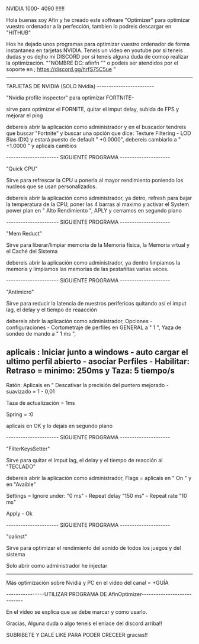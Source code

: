 
NVIDIA 1000- 4090 !!!!!!



Hola buenas soy Afin y he creado este software "Optimizer" para optimizar vuestro ordenador a la perfección, tambien lo podreis descargar en "HITHUB"


Hos he dejado unos programas para optimizar vuestro ordenador de forma instantanea en tarjetas NVIDIA.
Teneis un video en youtube por si teneis dudas y os dejho mi DISCORD por si  teneis alguna duda de comop realizar la optimización. ""NOMBRE DC: afinfn  "" o podeis ser atendidos por el soporte en ; https://discord.gg/hrfS75C5ue "

-------------------------------------------------------------------------------------------------------------------------------------------------------------------------------------------------------------------------------------
TARJETAS DE NVIDIA (SOLO Nvidia) ------------------------

"Nvidia profile inspector" para optimizar FORTNITE-

sirve para optimizar el FORNITE, quitar el imput delay, subida de FPS y mejorar el ping

debereis abrir la aplicación como administrador y en el buscador tendreis que buscar "Fortnite" y buscar una opción que dice:
Texture Filtering - LOD Bias (DX) y estará puesto de default " +0.0000", debereis cambiarlo a " +1.0000 " y aplicais cambios

---------------------- SIGUIENTE PROGRAMA ---------------------

"Quick CPU" 

Sirve para refrescar la CPU u ponerla al mayor rendimiento poniendo los nucleos que se usan personalizados.

debereis abrir la aplicación como administrador, ya detro, refresh para bajar la temperatura de la CPU, poner las 4 barras al maximo y activar el System power plan en " Alto Rendimiento ", APLY y cerramos en segundo plano


---------------------- SIGUIENTE PROGRAMA ---------------------


"Mem Reduct"

Sirve para liberar/limpiar memoria de la Memoria física, la Memoria vrtual y el Caché del Sistema

debereis abrir la aplicación como administrador, ya dentro limpiamos la memoria y limpiamos las memorias de las pestañitas varias veces.


---------------------- SIGUIENTE PROGRAMA ---------------------

"Antimicro"

Sirve para reducir la latencia de nuestros perifericos quitando así el imput lag, el delay y el tiempo de reaacción


debereis abrir la aplicación como administrador, Opciones - configuraciones - Cortometraje de perfiles en GENERAL a " 1 ", Yaza de sondeo de mando a " 1 ms ", 

aplicais : Iniciar junto a windows - auto cargar el ultimo perfil abierto - asociar Perfiles - Habilitar: Retraso = minimo: 250ms y Taza: 5 tiempo/s
-----
Ratón: Aplicais en " Descativar la precisión del puntero mejorado - suavizado = 1 - 0,01

Taza de actualización = 1ms

Spring = :0

aplicais en OK y lo dejais en segundo plano


---------------------- SIGUIENTE PROGRAMA ---------------------


"FilterKeysSetter"

Sirve para quitar el imput lag, el delay y el tiempo de reacción al "TECLADO"


debereis abrir la aplicación como administrador, Flags = aplicais en " On " y en "Avaible"

Settings = Ignore under: "0 ms" - Repeat delay "150 ms" - Repeat rate "10 ms"

Apply - Ok

---------------------- SIGUIENTE PROGRAMA ---------------------

"oalinst"

Sirve para optimizar el rendimiento del sonido de todos los juegos y del sistema

Solo abrir como administrador he injectar


---------------------------------------------------------------------------------


Más optimización sobre Nvidia y PC en el video del canal = +GUÍA  


----------------UTILIZAR PROGRAMA DE AfinOptimizer----------------------------

En el video  se explica que se debe marcar y como usarlo.



Gracias, Alguna duda o algo teneis el enlace del discord arriba!!

SUBRIBETE Y DALE LIKE PARA  PODER  CRECEER gracias!!

